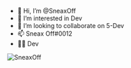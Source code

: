 - 👋 Hi, I’m @SneaxOff
- 👀 I’m interested in Dev
- 💞️ I’m looking to collaborate on 5-Dev
- 📫 Sneax Off#0012
- 👨‍💻 Dev

<p align="left"> <img src="https://komarev.com/ghpvc/?username=SneaxOff&label=Profile%20views&color=0e75b6&style=flat" alt="SneaxOff" /> </p>

